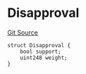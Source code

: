 # Disapproval
[Git Source](https://github.com/llama-community/vertex-v1/blob/273c5d72ad31cc2754f7da37333566f14375808b/src/utils/Structs.sol)


```solidity
struct Disapproval {
    bool support;
    uint248 weight;
}
```

